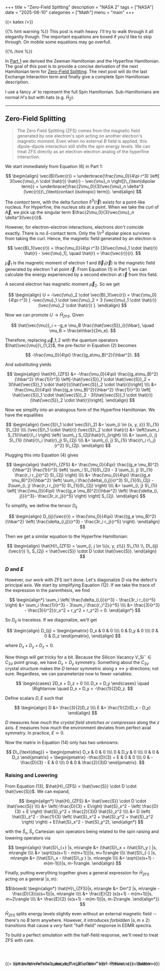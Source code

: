 +++ 
title = "Zero-Field Splitting" 
description = "NASA 2" 
tags = ["NASA"]
date = "2025-06-10" 
categories = ["Math"] 
menu = "main"
+++

{{< katex />}}

{{% hint warning %}}
This post is math heavy. I'll try to walk through it all elegantly though. The
important equations are boxed if you'd like to skip through. On mobile some
equations may go overfull. 

{{% /hint %}}

In [Part 1](https://dev-undergrad.dev/posts/nasa_derive_1/) we derived the
Zeeman Hamiltonian and the Hyperfine Hamiltonian. The goal of this post is to provide
a concise derivation of the next Hamiltonian term for [Zero-Field
Splitting](https://en.wikipedia.org/wiki/Zero-field_splitting). The next post
will do the last Exchange Interaction term and 
finally give a complete Spin Hamiltonian description.

I use a fancy $\mathscr{H}$ to represent the full Spin Hamiltonian.
Sub-Hamiltonians are normal $H$'s but with hats (e.g. $\hat{H}_Z$). 

---

## Zero-Field Splitting

> The Zero Field Splitting (ZFS) comes from the magnetic field generated by one
> electron's spin acting on another electron's magnetic moment. Even when no
> external $B$ field is applied, this dipole-dipole interaction still shifts the
> spin energy levels. We can treat ZFS directly as an electron-electron analog of the
> hyperfine interaction. 

We start immediately from Equation (6) in Part 1:

$$
\begin{align}
\vec{B}(\vec{r}) = \underbrace{\frac{\mu_0}{4\pi r^3} \left[ 3(\vec{\mu}_n \cdot \hat{r})
\hat{r} - \vec{\mu}_n \right]}\_{\text{dipolar term}} + \underbrace{\frac{2\mu_0}{3}\vec{\mu}_n 
\delta^3 (\vec{r})}\_{\text{contact (isotropic) term}}.
\end{align} 
$$ 

The *contact* term, with the delta function $\delta^3(\vec{r})$ exists for a
point-like nucleus. For Hyperfine, the nucleus sits at a point. When we take the
curl of $\vec{A}$, we pick up the singular term 
$\frac{2\mu_0}{3}\vec{\mu}_n \delta^3(\vec{r})$.

However, for electron-electron interactions, electrons *don't coincide*
exactly. There is no $\delta$-contact term. Only the $1/r^3$ dipolar piece
survives from taking the curl. Hence, the magnetic field generated by an 
electron is 

$$
\vec{B}_1(\vec{r}) = \frac{\mu_0}{4\pi r^3} [3(\vec{\mu}_1 \cdot \hat{r})
\hat{r} - \vec{\mu}_1], \quad \hat{r} = \frac{\vec{r}}{r}. 
$$

$\vec{\mu}_1$ is the magnetic moment of electron 1 and $\vec{B}_1(\vec{r})$ is
the magnetic field generated by electron 1 at point $\vec{r}$. From Equation (1)
in Part 1, we can calculate the energy experienced by a second electron at $\vec{r}$ from this field. 

A second electron has magnetic moment $\vec{\mu}_2$. So we get 

$$ 
\begin{align}
U = -\vec{\mu}_2 \cdot \vec{B}_1(\vec{r}) 
  = \frac{\mu_0}{4\pi r^3} [ -\vec{\mu}_1 \cdot \vec{\mu}_2 + 3 (\vec{\mu}_1 \cdot \hat{r})(\vec{\mu}_2 \cdot \hat{r}) ].
\end{align}
$$

Now we can promote $U \rightarrow \hat{H}_{ZFS}$. Given 

$$
\hat{\vec{\mu}}_i = -g_e \mu_B \frac{\hat{\vec{S}}_i}{\hbar}, 
\quad \mu_B = \frac{e\hbar}{2m_e}.
$$

Therefore, replacing $\vec{\mu}\_{1,2}$ with the quantum operators 
$\hat{\vec{\mu}}\_{1,2}$, the pre-factor in Equation (2) becomes

$$
-\frac{\mu_0}{4\pi} \frac{(g_e\mu_B)^2}{\hbar^2}. 
$$

And substituting yields 
 
$$
\begin{align} 
\hat{H}_{ZFS} &= -\frac{\mu_0}{4\pi} \frac{(g_e\mu_B)^2}{\hbar^2} \frac{1}{r^3}
\left[-\hat{\vec{S}}_1 \cdot \hat{\vec{S}}_2 + 3(\hat{\vec{S}}_1 \cdot
\hat{r})(\hat{\vec{S}}_2 \cdot \hat{r})\right] \\\\ 
&= \frac{\mu_0}{4\pi} \frac{(g_e \mu_B)^2}{\hbar^2} \frac{1}{r^3} \left[
\hat{\vec{S}}_1 \cdot \hat{\vec{S}}_2 - 3(\hat{\vec{S}}_1 \cdot
\hat{r})(\hat{\vec{S}}_2 \cdot \hat{r})\right].
\end{align}
$$

Now we simplify into an analogous form of the Hyperfine Hamiltonian. We have the
equalities 

$$
\begin{align} 
(\vec{S}\_1 \cdot \vec{S}\_2) &= \sum_{i \in {x, y, z}} S\_{1i} S\_{2i} \\\\ 
(\vec{S}\_1 \cdot \hat{r}) (\vec{S}\_2 \cdot \hat{r}) &= \left(\sum_i
S_{1i}\hat{r}\_i \right) \left( \sum\_j S_{2j}\hat{r}\_j\right) \\\\ 
&= \sum\_{i, j} S\_{1i} (\hat{r}\_i \hat{r}_j) S\_{2j} \\\\ 
&= \sum\_{i, j} S\_{1i} \frac{r\_i r\_j}{r^2} S\_{2j}. 
\end{align}
$$

Plugging this into Equation (4) gives 

$$
\begin{align}
\hat{H}\_{ZFS} &= \frac{\mu_0}{4\pi} \frac{(g_e \mu_B)^2}{\hbar^2} \frac{1}{r^3}
\left( \sum_i S\_{1i}S\_{2i} - 3 \sum_{i, j} S\_{1i} \frac{r_i r_j}{r^2} S\_{2j} \right) \\\\
&= \frac{\mu_0}{4\pi} \frac{(g_e \mu_B)^2}{\hbar^2} \left( \sum_i
\frac{\delta\_{i,j}}{r^3} S\_{1i}S\_{2j} - 3\sum_{i, j} \frac{r_i r_j}{r^5} S\_{1i}S\_{2j} \right) \\\\ 
&= \sum\_{i, j} S\_{1i} \left[ \frac{\mu_0}{4\pi} \frac{(g_e \mu_B)^2}{\hbar^2} 
\left( \frac{\delta_{i, j}}{r^3}- \frac{3r_ir_j}{r^5} \right) \right] S_{2j}. 
\end{align}
$$

To simplify, we define the tensor $D_{ij}$

$$
\begin{align}
D_{ij}(\vec{r}) = \frac{\mu_0}{4\pi} \frac{(g_e \mu_B)^2}{\hbar^2} \left(
\frac{\delta_{i,j}}{r^3}  - \frac{3r_i r_j}{r^5} 
\right). 
\end{align} 
$$

Then we get a similar equation to the Hyperfine Hamiltonian: 

$$
\begin{align}
\hat{H}\_{ZFS} = \sum_{i, j \in \\{x, y, z\\}} S\_{1i} \\, D\_{ij}(\vec{r}) \\, S_{2j} =
\hat{\vec{S}} \cdot D \cdot \hat{\vec{S}}.
\end{align}
$$  

### $D$ and $E$

However, our work with ZFS isn't done. Let's diagonalize $D$ via the
defect's principal axis. We start by simplifying Equation (12). If we take the
trace of the expression in the parenthesis, we find 

$$
\begin{align*}
\sum_i \left( \frac{\delta_{i,i}}{r^3} - \frac{3r_i r_i}{r^5} \right)
&= \sum_i \frac{1}{r^3} - 3\sum_i \frac{r_i^2}{r^5} \\\\ 
&= \frac{3}{r^3} - \frac{3}{r^2}(r_x^2 + r_y^2 + r_z^2) = 0. 
\end{align*}
$$

So $D_{ij}$ is traceless. If we diagonalize, we'll get 

$$
\begin{align}
D_{ij} = \begin{pmatrix}
D_x & 0 & 0 \\\\ 
0 & D_y & 0 \\\\ 
0 & 0 & D_z
\end{pmatrix}, 
\end{align}
$$

where $D_x + D_y + D_z = 0.$ 

Now things will get tricky for a bit. Because the Silicon Vacancy $V\_{\text{Si}}^- \in C_{3V}$ point group, 
we have $D_x = D_y$ symmetry. Something about the $C_{3V}$ crystal structure
makes the $D$ tensor symmetric along $x \leftrightarrow y$ directions; not sure. Regardless, we
can parameterize now to fewer variables: 

$$
\begin{cases} 
2D_x + D_z = 0 \\\\
D_x = D_y 
\end{cases} \quad \Rightarrow \quad D_x = D_y = -\frac{1}{2}D_z. 
$$

Define scalars $D, E$ such that 

$$
\begin{align} 
D &= \frac{3}{2}D_z \\\\ E &= \frac{1}{2}(D_x - D_y) 
\end{align}
$$

$D$ measures *how much the crystal field stretches or compresses* along the
$z$  axis. $E$ measures how much the environment deviates from perfect axial
symmetry. In practice, $E \simeq 0$. 

Now the matrix in Equation (14) only has two unknowns: 

$$
D\_{\text{diag}} = \begin{pmatrix} 
D_x & 0 & 0 \\\\ 
0 & D_y & 0 \\\\ 
0 & 0 & D_z 
\end{pmatrix} = \begin{pmatrix} 
-\frac{D}{3} + E & 0 & 0 \\\\ 
0 & -\frac{D}{3} - E & 0 \\\\ 
0 & 0 & \frac{2}{3}D 
\end{pmatrix}. 
$$


### Raising and Lowering

From Equation (13), $\hat{H}_{ZFS} = \hat{\vec{S}} \cdot D \cdot \hat{\vec{S}}$.
We can expand, 

$$
\begin{align*}
\hat{H}_{ZFS} &= \hat{\vec{S}} \cdot D \cdot \hat{\vec{S}} \\\\ 
&= \left(-\frac{D}{3} + E\right) \hat{S}_x^2 - \left( \frac{D}{3} + E \right)
\hat{S}_y^2 + \frac{2}{3}D \hat{S}_z^2 \\\\ 
&= D \left( \hat{S}_z^2 - \frac{1}{3} \left( \hat{S}_x^2 + \hat{S}_y^2 +
\hat{S}_z^2 \right) \right) + E(\hat{S}_x^2 - \hat{S}_y^2), 
\end{align*}
$$

with the $\hat{S}_x, \hat{S}_y$ Cartesian spin operators being related to the
spin raising and lowering operators via 

$$
\begin{align} 
\hat{S}\_{+} |s, m\rangle &= (\hat{S}\_x + i\hat{S}\_y ) |s, m\rangle \\\\ 
&= \sqrt{(s(s+1) - m(m+1))}|s, m+1\rangle \\\\ 
\hat{S}\_{-} |s, m\rangle &= (\hat{S}\_x - i\hat{S}\_y ) |s, m\rangle \\\\ 
&= \sqrt{(s(s+1) - m(m-1))}|s, m-1\rangle. 
\end{align} 
$$

Finally, putting everything together gives a general expression for
$\hat{H}_{ZFS}$ acting on a general $|s, m\rangle$: 

$$\boxed{
\begin{align*} 
\hat{H}\_{ZFS}|s, m\rangle &= Dm^2 |s, m\rangle - \frac{D}{3}(s(s+1))|s, m\rangle \\\\ 
&+ \frac{E}{2} (s(s+1) - m(m+1))|s, m+2\rangle \\\\ 
&+ \frac{E}{2} (s(s+1) - m(m-1))|s, m-2\rangle.
\end{align*}}
$$ 

$\hat{H}_{ZFS}$ splits energy levels slightly even without an external magnetic field -- there's no $B$ term anywhere. However, it introduces *forbidden* $|s, m\pm 2\rangle$ transitions that cause a *very* faint 
"half-field" response in EDMR spectra.

To build a perfect simulation with the half-field response, we'll need to treat ZFS with care.  

<br> 

<div style="position: relative; width: 100%; margin-top: 2em;">
  <div style="position: absolute; left: 0;">
    {{< button relref="nasa_derive_1" class="btn" >}}← Previous{{< /button >}}
  </div>
  <div style="position: absolute; right: 0;">
    {{< button relref="nasa_derive_3" class="btn" >}}Next →{{< /button >}}
  </div>
</div>


